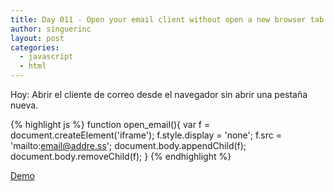 ```yaml
---
title: Day 011 - Open your email client without open a new browser tab
author: singuerinc
layout: post
categories:
  - javascript
  - html
---
```

Hoy: Abrir el cliente de correo desde el navegador sin abrir una pestaña nueva.

{% highlight js %}
function open_email(){
    var f = document.createElement('iframe');
    f.style.display = 'none';
    f.src = 'mailto:email@addre.ss';
    document.body.appendChild(f);
    document.body.removeChild(f);
}
{% endhighlight %}

<a href="/code/day-011/index.html" target="_blank">Demo</a>